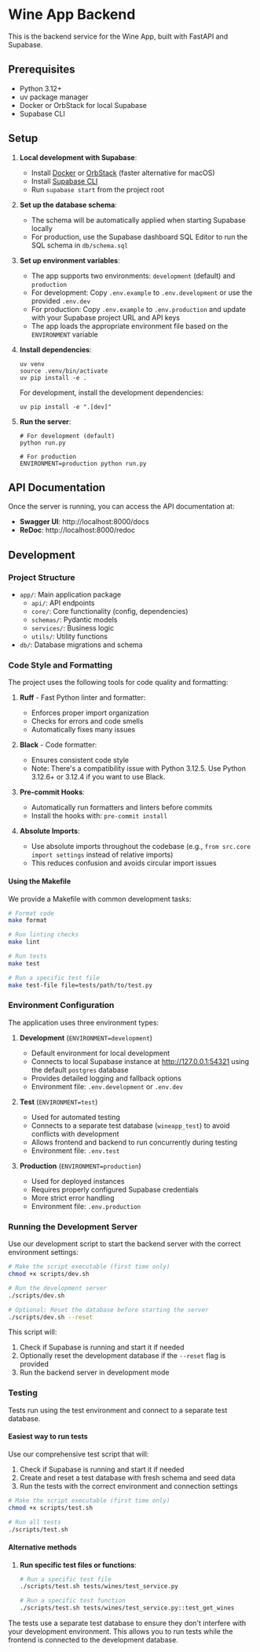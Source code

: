 # Wine App Backend

This is the backend service for the Wine App, built with FastAPI and Supabase.

## Prerequisites

- Python 3.12+
- uv package manager
- Docker or OrbStack for local Supabase
- Supabase CLI

## Setup

1. **Local development with Supabase**:
   - Install [Docker](https://www.docker.com/get-started/) or [OrbStack](https://orbstack.dev/) (faster alternative for macOS)
   - Install [Supabase CLI](https://supabase.com/docs/guides/cli)
   - Run `supabase start` from the project root

2. **Set up the database schema**:
   - The schema will be automatically applied when starting Supabase locally
   - For production, use the Supabase dashboard SQL Editor to run the SQL schema in `db/schema.sql`

3. **Set up environment variables**:
   - The app supports two environments: `development` (default) and `production`
   - For development: Copy `.env.example` to `.env.development` or use the provided `.env.dev`
   - For production: Copy `.env.example` to `.env.production` and update with your Supabase project URL and API keys
   - The app loads the appropriate environment file based on the `ENVIRONMENT` variable

4. **Install dependencies**:
   ```
   uv venv
   source .venv/bin/activate
   uv pip install -e .
   ```

   For development, install the development dependencies:
   ```
   uv pip install -e ".[dev]"
   ```

5. **Run the server**:
   ```
   # For development (default)
   python run.py

   # For production
   ENVIRONMENT=production python run.py
   ```

## API Documentation

Once the server is running, you can access the API documentation at:

- **Swagger UI**: http://localhost:8000/docs
- **ReDoc**: http://localhost:8000/redoc

## Development

### Project Structure

- `app/`: Main application package
  - `api/`: API endpoints
  - `core/`: Core functionality (config, dependencies)
  - `schemas/`: Pydantic models
  - `services/`: Business logic
  - `utils/`: Utility functions
- `db/`: Database migrations and schema

### Code Style and Formatting

The project uses the following tools for code quality and formatting:

1. **Ruff** - Fast Python linter and formatter:
   - Enforces proper import organization
   - Checks for errors and code smells
   - Automatically fixes many issues

2. **Black** - Code formatter:
   - Ensures consistent code style
   - Note: There's a compatibility issue with Python 3.12.5. Use Python 3.12.6+ or 3.12.4 if you want to use Black.

3. **Pre-commit Hooks**:
   - Automatically run formatters and linters before commits
   - Install the hooks with: `pre-commit install`

4. **Absolute Imports**:
   - Use absolute imports throughout the codebase (e.g., `from src.core import settings` instead of relative imports)
   - This reduces confusion and avoids circular import issues

#### Using the Makefile

We provide a Makefile with common development tasks:

```bash
# Format code
make format

# Run linting checks
make lint

# Run tests
make test

# Run a specific test file
make test-file file=tests/path/to/test.py
```

### Environment Configuration

The application uses three environment types:

1. **Development** (`ENVIRONMENT=development`)
   - Default environment for local development
   - Connects to local Supabase instance at http://127.0.0.1:54321 using the default `postgres` database
   - Provides detailed logging and fallback options
   - Environment file: `.env.development` or `.env.dev`

2. **Test** (`ENVIRONMENT=test`)
   - Used for automated testing
   - Connects to a separate test database (`wineapp_test`) to avoid conflicts with development
   - Allows frontend and backend to run concurrently during testing
   - Environment file: `.env.test`

3. **Production** (`ENVIRONMENT=production`)
   - Used for deployed instances
   - Requires properly configured Supabase credentials
   - More strict error handling
   - Environment file: `.env.production`

### Running the Development Server

Use our development script to start the backend server with the correct environment settings:

```bash
# Make the script executable (first time only)
chmod +x scripts/dev.sh

# Run the development server
./scripts/dev.sh

# Optional: Reset the database before starting the server
./scripts/dev.sh --reset
```

This script will:
1. Check if Supabase is running and start it if needed
2. Optionally reset the development database if the `--reset` flag is provided
3. Run the backend server in development mode

### Testing

Tests run using the test environment and connect to a separate test database.

#### Easiest way to run tests

Use our comprehensive test script that will:
1. Check if Supabase is running and start it if needed
2. Create and reset a test database with fresh schema and seed data
3. Run the tests with the correct environment and connection settings

```bash
# Make the script executable (first time only)
chmod +x scripts/test.sh

# Run all tests
./scripts/test.sh
```

#### Alternative methods

1. **Run specific test files or functions**:
   ```bash
   # Run a specific test file
   ./scripts/test.sh tests/wines/test_service.py

   # Run a specific test function
   ./scripts/test.sh tests/wines/test_service.py::test_get_wines
   ```

The tests use a separate test database to ensure they don't interfere with your development environment. This allows you to run tests while the frontend is connected to the development database.
